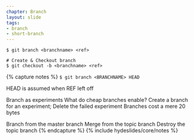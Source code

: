 ```yaml
---
chapter: Branch
layout: slide
tags:
- branch
- short-branch
---
```


    $ git branch <branchname> <ref>

    # Create & Checkout branch
    $ git checkout -b <branchname> <ref>


{% capture notes %}
`$ git branch <BRANCHNAME> HEAD`

HEAD is assumed when REF left off

Branch as experiments
What do cheap branches enable?
Create a branch for an experiment; Delete the failed experiment
Branches cost a mere 20 bytes

Branch from the master branch
Merge from the topic branch
Destroy the topic branch
{% endcapture %}
{% include hydeslides/core/notes %}

